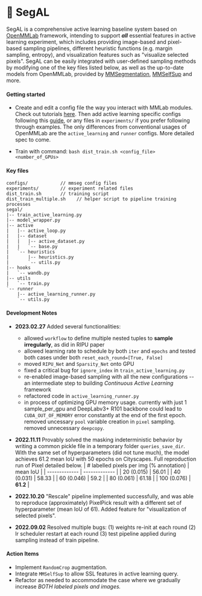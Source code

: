 # :rocket: SegAL 

SegAL is a comprehensive active learning baseline system based on [OpenMMLab](https://github.com/open-mmlab) framework, intending to support ***all*** essential features in active learning experiment, which includes providing image-based and pixel-based sampling pipelines, different heuristic functions (e.g. margin sampling, entropy), and visualization features such as "visualize selected pixels". SegAL can be easily integrated with user-defined sampling methods by modifying one of the key files listed below, as well as the up-to-date models from OpenMMLab, provided by [MMSegmentation](https://github.com/open-mmlab/mmsegmentation), [MMSelfSup](https://github.com/open-mmlab/mmselfsup) and more. 

#### Getting started
- Create and edit a config file the way you interact with MMLab modules. Check out tutorials [here](https://mmsegmentation.readthedocs.io/en/latest/tutorials/config.html). Then add active learning specific configs following this [guide](./al_config_guide.md), or any files in `experiments/` if you prefer following through examples. The only differences from conventional usages of OpenMMLab are the `active_learning` and `runner` configs. More detailed spec to come.

- Train with command: `bash dist_train.sh <config_file> <number_of_GPUs>`

#### Key files
```
configs/            // mmseg config files
experiments/        // experiment related files
dist_train.sh       // training script
dist_train_multiple.sh    // helper script to pipeline training processes
segal/
|-- train_active_learning.py
|-- model_wrapper.py
|-- active
|   |-- active_loop.py
|   |-- dataset
|   |   |-- active_dataset.py
|   |   `-- base.py
|   `-- heuristics
|       |-- heuristics.py
|       `-- utils.py
|-- hooks
|   `-- wandb.py
|-- utils
|   `-- train.py
`-- runner
    |-- active_learning_runner.py
    `-- utils.py
```
#### Development Notes

- **2023.02.27** Added several functionalities:
    - allowed `workflow` to define multiple nested tuples to **sample irregularly**, as did in RIPU paper
    - allowed learning rate to schedule by both `iter` and `epochs` and tested both cases under both `reset_each_round=[True, False]`
    - moved `RIPU_Net` and `Sparsity_Net` onto GPU
    - fixed a critical bug for `ignore_index` in `train_active_learning.py`
    - re-enabled image-based sampling with all the new configurations -- an intermediate step to building *Continuous Active Learning* framework
    - refactored code in `active_learning_runner.py`
    - in process of optimizing GPU memory usage. currently with just 1 sample_per_gpu and DeepLabv3+ R101 backbone could lead to `CUDA_OUT_OF_MEMORY` error constantly at the end of the first epoch. removed uncessary `pool` variable creation in `pixel` sampling. removed unnecessary `deepcopy`.
- **2022.11.11** Provably solved the masking indeterministic behavior by writing a common pickle file in a temporary folder `queries_save_dir`. With the same set of hyperparameters (did not tune much), the model achieves 61.2 mean IoU with 50 epochs on Cityscapes. Full reproduction run of Pixel detailed below.
    | # labelled pixels per img (% annotation)  | mean IoU |
    | ------------- | ------------- |
    | 20 (0.015)  | 56.01  |
    | 40 (0.031)  | 58.33  |
    | 60 (0.046)  | 59.2  |
    | 80 (0.061)  | 61.18  |
    | 100 (0.076) | **61.2**  |

- **2022.10.20** "Rescale" pipeline implemented successfully, and was able to reproduce (approximately) PixelPick result with a different set of hyperparameter (mean IoU of 61). Added feature for "visualization of selected pixels". 
- **2022.09.02** Resolved multiple bugs: (1) weights re-init at each round (2) lr scheduler restart at each round (3) test pipeline applied during sampling instead of train pipeline. 


#### Action Items
- Implement `RandomCrop` augmentation.
- Integrate `MMSelfSup` to allow SSL features in active learning query. 
- Refactor as needed to accommodate the case where we gradually increase *BOTH labeled pixels and images.*
